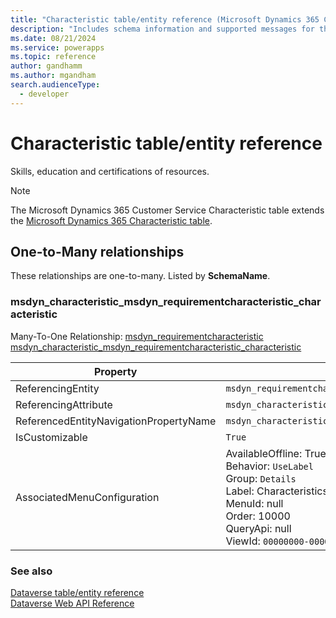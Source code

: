 ```yaml
---
title: "Characteristic table/entity reference (Microsoft Dynamics 365 Customer Service)"
description: "Includes schema information and supported messages for the Characteristic table/entity with Microsoft Dynamics 365 Customer Service."
ms.date: 08/21/2024
ms.service: powerapps
ms.topic: reference
author: gandhamm
ms.author: mgandham
search.audienceType: 
  - developer
---
```


# Characteristic table/entity reference

Skills, education and certifications of resources.

> [!NOTE]
> The Microsoft Dynamics 365 Customer Service Characteristic table extends the [Microsoft Dynamics 365 Characteristic table](/dynamics365/developer/entities/characteristic).




## One-to-Many relationships

These relationships are one-to-many. Listed by **SchemaName**.

### <a name="BKMK_msdyn_characteristic_msdyn_requirementcharacteristic_characteristic"></a> msdyn_characteristic_msdyn_requirementcharacteristic_characteristic

Many-To-One Relationship: [msdyn_requirementcharacteristic msdyn_characteristic_msdyn_requirementcharacteristic_characteristic](msdyn_requirementcharacteristic.md#BKMK_msdyn_characteristic_msdyn_requirementcharacteristic_characteristic)

|Property|Value|
|---|---|
|ReferencingEntity|`msdyn_requirementcharacteristic`|
|ReferencingAttribute|`msdyn_characteristic`|
|ReferencedEntityNavigationPropertyName|`msdyn_characteristic_msdyn_requirementcharacteristic_characteristic`|
|IsCustomizable|`True`|
|AssociatedMenuConfiguration|AvailableOffline: True<br />Behavior: `UseLabel`<br />Group: `Details`<br />Label: Characteristics<br />MenuId: null<br />Order: 10000<br />QueryApi: null<br />ViewId: `00000000-0000-0000-0000-000000000000`|



### See also

[Dataverse table/entity reference](../about-entity-reference.md)  
[Dataverse Web API Reference](/power-apps/developer/data-platform/webapi/reference/about)   

